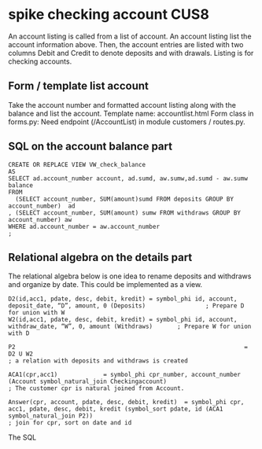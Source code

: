 # spike checking account CUS8

An account listing is called from a list of account. An account listing list the account information above. Then, the account entries are listed with two columns Debit and Credit to denote deposits and with drawals.
Listing is for checking accounts. 

## Form / template list account

Take the account number and formatted account listing along with the balance and list the account.
Template name: accountlist.html
Form class in forms.py: 
Need endpoint (/AccountList) in module customers / routes.py.

## SQL on the account balance part


    CREATE OR REPLACE VIEW VW_check_balance
    AS
    SELECT ad.account_number account, ad.sumd, aw.sumw,ad.sumd - aw.sumw balance
    FROM
      (SELECT account_number, SUM(amount)sumd FROM deposits GROUP BY account_number)  ad
    , (SELECT account_number, SUM(amount) sumw FROM withdraws GROUP BY account_number) aw
    WHERE ad.account_number = aw.account_number
    ;

## Relational algebra on the details part


The relational algebra  below is one idea to rename deposits and withdraws and organize by date. This could be implemented as a view.

    D2(id,acc1, pdate, desc, debit, kredit) = symbol_phi id, account, deposit_date, “D”, amount, 0 (Deposits)                 ; Prepare D for union with W
    W2(id,acc1, pdate, desc, debit, kredit) = symbol_phi id, account, withdraw_date, “W”, 0, amount (Withdraws)       ; Prepare W for union with D

    P2                                                                 = D2 U W2                                                                                ; a relation with deposits and withdraws is created

    ACA1(cpr,acc1)             = symbol_phi cpr_number, account_number (Account symbol_natural_join Checkingaccount)       
    ; The customer cpr is natural joined from Account.

    Answer(cpr, account, pdate, desc, debit, kredit)  = symbol_phi cpr, acc1, pdate, desc, debit, kredit (symbol_sort pdate, id (ACA1 symbol_natural_join P2))
    ; join for cpr, sort on date and id


The SQL 

